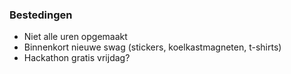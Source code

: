 ### Bestedingen

* Niet alle uren opgemaakt
* Binnenkort nieuwe swag (stickers, koelkastmagneten, t-shirts)
* Hackathon gratis vrijdag?